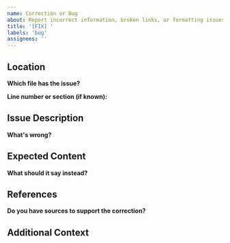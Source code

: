 ```yaml
---
name: Correction or Bug
about: Report incorrect information, broken links, or formatting issues
title: '[FIX] '
labels: 'bug'
assignees: ''
---
```


## Location

**Which file has the issue?**
<!-- e.g., "Operating System/Memory Management.md" or "Database/Introduction.md" -->

**Line number or section (if known):**
<!-- e.g., "Line 45" or "## Virtual Memory section" -->

## Issue Description

**What's wrong?**
<!-- Describe the error: incorrect information, typo, broken link, formatting issue, etc. -->

## Expected Content

**What should it say instead?**
<!-- If you know the correct information, provide it here -->

## References

**Do you have sources to support the correction?**
<!-- Links to documentation, textbooks, or authoritative sources -->

## Additional Context

<!-- Screenshots, related issues, or any other helpful information -->

